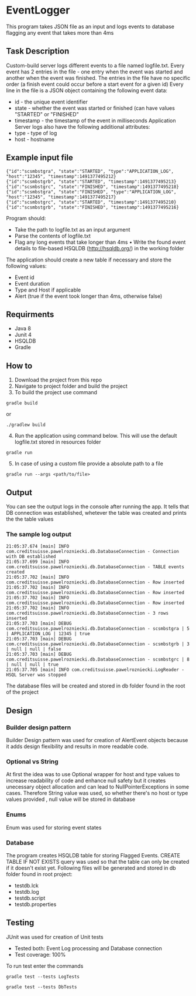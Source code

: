 # EventLogger
This program takes JSON file as an input and logs events to database flagging any event that takes more than 4ms 

## Task Description 
Custom-build server logs different events to a file named logfile.txt. Every event has 2 entries in the file - one
entry when the event was started and another when the event was finished. The entries in the file have no specific
order (a finish event could occur before a start event for a given id)
Every line in the file is a JSON object containing the following event data: 
* id - the unique event identifier
* state - whether the event was started or finished (can have values "STARTED" or "FINISHED"
* timestamp - the timestamp of the event in milliseconds
Application Server logs also have the following additional attributes:
* type - type of log
* host - hostname

## Example input file

```
{"id":"scsmbstgra", "state":"STARTED", "type":"APPLICATION_LOG", "host":"12345", "timestamp":1491377495212}
{"id":"scsmbstgrb", "state":"STARTED", "timestamp":1491377495213}
{"id":"scsmbstgrc", "state":"FINISHED", "timestamp":1491377495218}
{"id":"scsmbstgra", "state":"FINISHED", "type":"APPLICATION_LOG", "host":"12345", "timestamp":1491377495217}
{"id":"scsmbstgrc", "state":"STARTED", "timestamp":1491377495210}
{"id":"scsmbstgrb", "state":"FINISHED", "timestamp":1491377495216}
```

Program should:

* Take the path to logfile.txt as an input argument
* Parse the contents of logfile.txt
* Flag any long events that take longer than 4ms • Write the found event details to file-based HSQLDB (http://hsqldb.org/) in the working folder

The application should create a new table if necessary and store the following values:
*  Event id
* Event duration
* Type and Host if applicable
* Alert (true if the event took longer than 4ms, otherwise false)

## Requirments 
- Java 8
- Junit 4
- HSQLDB
- Gradle

## How to

1. Download the project from this repo
2. Navigate to project folder and build the project
3. To build the project use command
```
gradle build
```
or
```
./gradlew build
```
4. Run the application using command below. This will use the default logfile.txt stored in resources folder
```
gradle run
```

5. In case of using a custom file provide a absolute path to a file 
```
gradle run --args <path/to/file> 
```

## Output 

You can see the output logs in the console after running the app.  It tells that DB connection was established, whetever the table was created and  prints the the table values

### The sample log output

```
21:05:37.674 [main] INFO com.creditsuisse.pawelrozniecki.db.DatabaseConnection - Connection with DB established
21:05:37.699 [main] INFO com.creditsuisse.pawelrozniecki.db.DatabaseConnection - TABLE events created
21:05:37.702 [main] INFO com.creditsuisse.pawelrozniecki.db.DatabaseConnection - Row inserted
21:05:37.702 [main] INFO com.creditsuisse.pawelrozniecki.db.DatabaseConnection - Row inserted
21:05:37.702 [main] INFO com.creditsuisse.pawelrozniecki.db.DatabaseConnection - Row inserted
21:05:37.702 [main] INFO com.creditsuisse.pawelrozniecki.db.DatabaseConnection - 3 rows inserted
21:05:37.703 [main] DEBUG com.creditsuisse.pawelrozniecki.db.DatabaseConnection - scsmbstgra | 5 | APPLICATION_LOG | 12345 | true
21:05:37.703 [main] DEBUG com.creditsuisse.pawelrozniecki.db.DatabaseConnection - scsmbstgrb | 3 | null | null | false
21:05:37.703 [main] DEBUG com.creditsuisse.pawelrozniecki.db.DatabaseConnection - scsmbstgrc | 8 | null | null | true
21:05:37.705 [main] INFO com.creditsuisse.pawelrozniecki.LogReader - HSQL Server was stopped
```

The database files will be created and stored in db folder found in the root of the project



## Design

### Builder design pattern 
Builder Design pattern was used for creation of AlertEvent objects because it adds design flexibility and results in more readable code.

### Optional vs String 
At first the idea was to use Optional wrapper for host and type values to increase readability of code and enhance null safety but it creates unecessary object allocation and can lead to NullPointerExceptions in some cases. Therefore String value was used, so whether there's no host or type values provided , null value will be stored in database

### Enums
Enum was used for storing event states

### Database

The program creates HSQLDB table for storing Flagged Events. CREATE TABLE IF NOT EXISTS query was used so that the table can only be created if it doesn't exist yet. Following files will be generated and stored in db folder found in root project: 
- testdb.lck
- testdb.log
- testdb.script
- testdb.properties 


## Testing

JUnit was used for creation of Unit tests

- Tested both: Event Log processing and Database connection
- Test coverage: 100%

To run test enter the commands 
```
gradle test --tests LogTests
```
```
gradle test --tests DbTests
```
